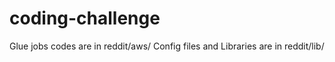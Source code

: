 # coding-challenge

Glue jobs codes are in reddit/aws/
Config files and Libraries are in reddit/lib/
